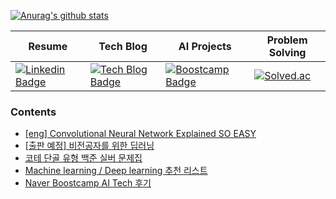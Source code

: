 
[![Anurag's github stats](https://github-readme-stats.vercel.app/api?username=philgineer&show_icons=true&theme=dracula)](https://github.com/anuraghazra/github-readme-stats)

|Resume|Tech Blog|AI Projects|Problem Solving|
|---|---|---|---|
|[![Linkedin Badge](https://img.shields.io/badge/-LinkedIn-blue?style=flat&logo=Linkedin&logoColor=white&link=https://www.linkedin.com/in/philgineer/)](https://www.linkedin.com/in/philgineer/)|[![Tech Blog Badge](http://img.shields.io/badge/국문과공대생-51a9fe?style=flat&logo=blogger&logoColor=white&link=https://philgineer.com/)](https://philgineer.com/)|[![Boostcamp Badge](https://img.shields.io/badge/Boostcamp-238636?style=flat&logo=gitbook&logoColor=white&link=https://philgineer.github.io/)](https://philgineer.github.io/)|[![Solved.ac](http://mazassumnida.wtf/api/mini/generate_badge?boj=yunjh0420)](https://solved.ac/yunjh0420)|

### Contents
- [[eng] Convolutional Neural Network Explained SO EASY](https://www.philgineer.com/2021/11/convolutional-neural-network-explained.html)
- [[출판 예정] 비전공자를 위한 딥러닝](https://www.philgineer.com/p/blog-page.html)
- [코테 단골 유형 백준 실버 문제집](https://www.philgineer.com/2021/11/codingtest-selection.html)
- [Machine learning / Deep learning 추천 리스트](https://www.philgineer.com/2020/10/awesome-machine-learning.html)
- [Naver Boostcamp AI Tech 후기](https://www.philgineer.com/2021/02/ai-tech.html)
